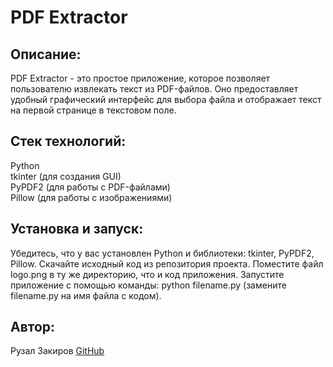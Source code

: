 # PDF Extractor

## Описание:
PDF Extractor - это простое приложение, которое позволяет пользователю извлекать текст из PDF-файлов. Оно предоставляет удобный графический интерфейс для выбора файла и отображает текст на первой странице в текстовом поле.

## Стек технологий:
Python  
tkinter (для создания GUI)  
PyPDF2 (для работы с PDF-файлами)  
Pillow (для работы с изображениями)  
## Установка и запуск:
Убедитесь, что у вас установлен Python и библиотеки: tkinter, PyPDF2, Pillow.
Скачайте исходный код из репозитория проекта.
Поместите файл logo.png в ту же директорию, что и код приложения.
Запустите приложение с помощью команды: python filename.py (замените filename.py на имя файла с кодом).
## Автор:
Рузал Закиров [GitHub](https://github.com/devbkd/)

